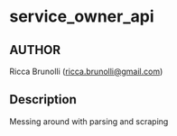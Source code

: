 # service_owner_api

## AUTHOR

Ricca Brunolli (ricca.brunolli@gmail.com)

## Description

Messing around with parsing and scraping

